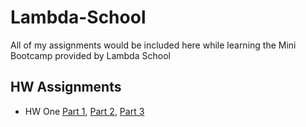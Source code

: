 # Lambda-School
All of my assignments would be included here while learning the Mini Bootcamp provided by Lambda School

## HW Assignments

* HW One [Part 1](https://codepen.io/RaeCapri/full/QvVMzx), [Part 2](https://codepen.io/RaeCapri/full/QvVqxR), [Part 3](https://codepen.io/RaeCapri/full/jmvaXy)

